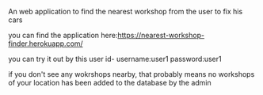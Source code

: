 An web application to find the nearest workshop from the user to fix his cars

you can find the application here:https://nearest-workshop-finder.herokuapp.com/

you can try it out by this user id-
username:user1
password:user1

if you don't see any wokrshops nearby, that probably means no workshops of your location has been added to the database by the admin
